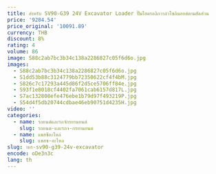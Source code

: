 ```yaml
---
title: สําหรับ SV90-G39 24V Excavator Loader ปั๊มไฮดรอลิกวาล์วโซลินอยด์ตามสัดส่วน
price: '9284.54'
price_original: '10091.89'
currency: THB
discount: 8%
rating: 4
volume: 86
image: S88c2ab7bc3b34c138a2286827c05f6d6o.jpg
images:
  - S88c2ab7bc3b34c138a2286827c05f6d6o.jpg
  - S1dd53b88c3124779bb72350622cf4f4bM.jpg
  - S826c7c17293a445d86f2d5ce5706ff84e.jpg
  - S93f1e8018cf4402fa7061cab6157d817L.jpg
  - S7ac132808efe476ebe1b79d97f493219P.jpg
  - S54d4f5db20744cdbae46eb90751d4235H.jpg
video: ''
categories:
  - name: รถยนต์และรถจักรยานยนต์
    slug: รถยนต-และรถจ-กรยานยนต
  - name: แชสซีอะไหล่
    slug: แชสซ-อะไหล
slug: าหร-sv90-g39-24v-excavator
encode: oDe3n3c
lang: th
---
```

  